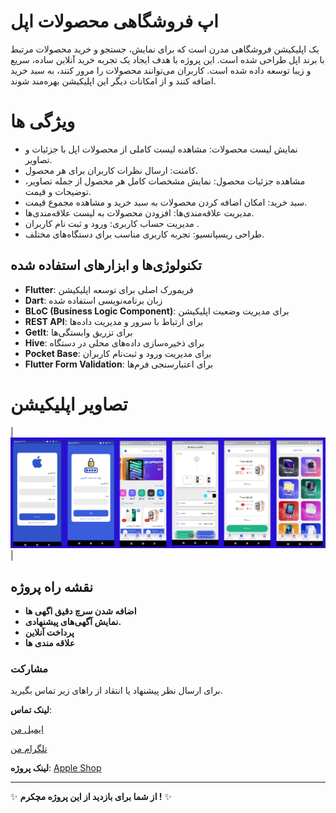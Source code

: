 # اپ فروشگاهی محصولات اپل 
 یک اپلیکیشن فروشگاهی مدرن است که برای نمایش، جستجو و خرید محصولات مرتبط با برند اپل طراحی شده است. این پروژه با هدف ایجاد یک تجربه خرید آنلاین ساده، سریع و زیبا توسعه داده شده است. کاربران می‌توانند محصولات را مرور کنند، به سبد خرید اضافه کنند و از امکانات دیگر این اپلیکیشن بهره‌مند شوند.

# ویژگی ها 

  - نمایش لیست محصولات: مشاهده لیست کاملی از محصولات اپل با جزئیات و تصاویر.
  - کامنت: ارسال نظرات کاربران برای هر محصول.
  - مشاهده جزئیات محصول: نمایش مشخصات کامل هر محصول از جمله تصاویر، توضیحات و قیمت.
  - سبد خرید: امکان اضافه کردن محصولات به سبد خرید و مشاهده مجموع قیمت.
  - مدیریت علاقه‌مندی‌ها: افزودن محصولات به لیست علاقه‌مندی‌ها.
  - مدیریت حساب کاربری: ورود و ثبت نام کاربران .
  - طراحی ریسپانسیو: تجربه کاربری مناسب برای دستگاه‌های مختلف.


## تکنولوژی‌ها و ابزارهای استفاده شده
- **Flutter**: فریمورک اصلی برای توسعه اپلیکیشن
- **Dart**: زبان برنامه‌نویسی استفاده شده
- **BLoC (Business Logic Component)**: برای مدیریت وضعیت اپلیکیشن
- **REST API**: برای ارتباط با سرور و مدیریت داده‌ها
- **GetIt**: برای تزریق وابستگی‌ها
- **Hive**: برای ذخیره‌سازی داده‌های محلی در دستگاه
- **Pocket Base**: برای مدیریت ورود و ثبت‌نام کاربران
- **Flutter Form Validation**: برای اعتبارسنجی فرم‌ها



# تصاویر اپلیکیشن

| ![صفحه اصلی](https://github.com/javadHeidary/ecommerce_project_apple_shope/blob/main/assets/images/all-screen.png) |  
## نقشه راه پروژه
- **اضافه شدن سرچ دقیق اگهی ها**
- **نمایش آگهی‌های پیشنهادی.**
- **پرداخت آنلاین**
- **علاقه مندی ها**
  

### مشارکت
برای ارسال نظر پیشنهاد یا انتقاد از راهای زیر تماس بگیرید.

**لینک تماس**: 

[ایمیل من](mailto:javadHeidary.dev@gmail.com) 

[تلگرام من](https://t.me/JavadHeiDev)

**لینک پروژه**: [Apple Shop](https://github.com/javadHeidary/ecommerce_project_apple_shope)

---

✨ **از شما برای بازدید از این پروژه مچکرم !** ✨
